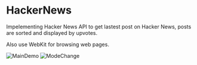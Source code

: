 # HackerNews

Impelementing Hacker News API to get lastest post on Hacker News, posts are sorted and displayed by upvotes.

Also use WebKit for browsing web pages.


![MainDemo](https://user-images.githubusercontent.com/9204506/162921174-f6b2ea83-08e7-48aa-a62a-7631caa44b2e.gif)
![ModeChange](https://user-images.githubusercontent.com/9204506/162921192-18599f3f-f158-470b-9512-80f4dd44ecff.gif)

